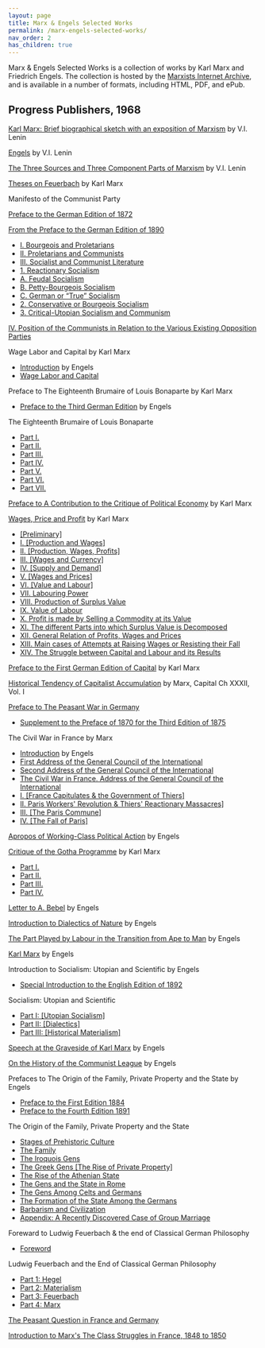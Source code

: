 ```yaml
---
layout: page
title: Marx & Engels Selected Works
permalink: /marx-engels-selected-works/
nav_order: 2
has_children: true
---
```


Marx & Engels Selected Works is a collection of works by Karl Marx and Friedrich Engels. The collection is hosted by the [Marxists Internet Archive](https://www.marxists.org/), and is available in a number of formats, including HTML, PDF, and ePub.
## Progress Publishers, 1968

[Karl Marx: Brief biographical sketch with an exposition of Marxism](/../_pages/lenin/works/1914/granat/) by V.I. Lenin

[Engels](/../_pages/lenin/works/1895/misc/engels-bio.html) by V.I. Lenin

[The Three Sources and Three Component Parts of Marxism](/../_pages/lenin/works/1913/mar/x01.htm) by V.I. Lenin

[Theses on Feuerbach](/../_pages/marx/works/1845/theses/feuerbach.htm) by Karl Marx

Manifesto of the Communist Party

[Preface to the German Edition of 1872](/../_pages/marx/works/1848/communist-manifesto/preface.htm#preface-1872)

[From the Preface to the German Edition of 1890](/../_pages/marx/works/1848/communist-manifesto/preface.htm#preface-1890)

- [I. Bourgeois and Proletarians](/../_pages/marx/works/1848/communist-manifesto/ch01.htm)
- [II. Proletarians and Communists](/../_pages/marx/works/1848/communist-manifesto/ch02.htm)
- [III. Socialist and Communist Literature](/../_pages/marx/works/1848/communist-manifesto/ch03.htm)
- [1\. Reactionary Socialism](/../_pages/marx/works/1848/communist-manifesto/ch03.htm#a)
- [A. Feudal Socialism](/../_pages/marx/works/1848/communist-manifesto/ch03.htm#136)
- [B. Petty-Bourgeois Socialism](/../_pages/marx/works/1848/communist-manifesto/ch03.htm#147)
- [C. German or “True” Socialism](/../_pages/marx/works/1848/communist-manifesto/ch03.htm#154)
- [2\. Conservative or Bourgeois Socialism](/../_pages/marx/works/1848/communist-manifesto/ch03.htm#b)
- [3\. Critical-Utopian Socialism and Communism](/../_pages/marx/works/1848/communist-manifesto/ch03.htm#c)

[IV. Position of the Communists in Relation to the Various Existing Opposition Parties](/../_pages/marx/works/1848/communist-manifesto/ch04.htm)

Wage Labor and Capital by Karl Marx

- [Introduction](/../_pages/marx/works/1847/wage-labour/intro.htm) by Engels
- [Wage Labor and Capital](/../_pages/marx/works/1847/wage-labour/index.htm)

Preface to The Eighteenth Brumaire of Louis Bonaparte by Karl Marx
- [Preface to the Third German Edition](/../_pages/marx/works/1885/prefaces/18th-brumaire.htm) by Engels

The Eighteenth Brumaire of Louis Bonaparte
- [Part I.](/../_pages/marx/works/1852/18th-brumaire/ch01.htm)
- [Part II.](/../_pages/marx/works/1852/18th-brumaire/ch02.htm)
- [Part III.](/../_pages/marx/works/1852/18th-brumaire/ch03.htm)
- [Part IV.](/../_pages/marx/works/1852/18th-brumaire/ch04.htm)
- [Part V.](/../_pages/marx/works/1852/18th-brumaire/ch05.htm)
- [Part VI.](/../_pages/marx/works/1852/18th-brumaire/ch06.htm)
- [Part VII.](/../_pages/marx/works/1852/18th-brumaire/ch07.htm)

[Preface to A Contribution to the Critique of Political Economy](/../_pages/marx/works/1859/critique-pol-economy/preface.htm) by Karl Marx

[Wages, Price and Profit](/../_pages/marx/works/1865/value-price-profit/index.htm) by Karl Marx
- [\[Preliminary\]](/../_pages/marx/works/1865/value-price-profit/ch01.htm#c0)
- [I. \[Production and Wages\]](/../_pages/marx/works/1865/value-price-profit/ch01.htm#c1)
- [II. \[Production, Wages, Profits\]](/../_pages/marx/works/1865/value-price-profit/ch01.htm#c2)
- [III. \[Wages and Currency\]](/../_pages/marx/works/1865/value-price-profit/ch01.htm#c3)
- [IV. \[Supply and Demand\]](/../_pages/marx/works/1865/value-price-profit/ch01.htm#c4)
- [V. \[Wages and Prices\]](/../_pages/marx/works/1865/value-price-profit/ch01.htm#c5)
- [VI. \[Value and Labour\]](/../_pages/marx/works/1865/value-price-profit/ch02.htm#c6)
- [VII. Labouring Power](/../_pages/marx/works/1865/value-price-profit/ch02.htm#c7)
- [VIII. Production of Surplus Value](/../_pages/marx/works/1865/value-price-profit/ch02.htm#c8)
- [IX. Value of Labour](/../_pages/marx/works/1865/value-price-profit/ch02.htm#c9)
- [X. Profit is made by Selling a Commodity at its Value](/../_pages/marx/works/1865/value-price-profit/ch02.htm#c10)
- [XI. The different Parts into which Surplus Value is Decomposed](/../_pages/marx/works/1865/value-price-profit/ch02.htm#c11)
- [XII. General Relation of Profits, Wages and Prices](/../_pages/marx/works/1865/value-price-profit/ch03.htm#c12)
- [XIII. Main cases of Attempts at Raising Wages or Resisting their Fall](/../_pages/marx/works/1865/value-price-profit/ch03.htm#c13)
- [XIV. The Struggle between Capital and Labour and its Results](/../_pages/marx/works/1865/value-price-profit/ch03.htm#c14)

[Preface to the First German Edition of Capital](/../_pages/marx/works/1867-c1/p1.htm) by Karl Marx

[Historical Tendency of Capitalist Accumulation](/../_pages/marx/works/1867-c1/ch32.htm) by Marx, Capital Ch XXXII, Vol. I

[Preface to The Peasant War in Germany](/../_pages/marx/works/1850/peasant-war-germany/ch0a.htm)
- [Supplement to the Preface of 1870 for the Third Edition of 1875](/../_pages/marx/works/1850/peasant-war-germany/ch0b.htm)

The Civil War in France by Marx

- [Introduction](/../_pages/marx/works/1871/civil-war-france/postscript.htm) by Engels
- [First Address of the General Council of the International](/../_pages/marx/works/1871/civil-war-france/ch01.htm)
- [Second Address of the General Council of the International](/../_pages/marx/works/1871/civil-war-france/ch02.htm)
- [The Civil War in France. Address of the General Council of the International](/../_pages/marx/works/1871/civil-war-france/index.htm)
- [I. \[France Capitulates & the Government of Thiers\]](/../_pages/marx/works/1871/civil-war-france/ch03.htm)
- [II. Paris Workers' Revolution & Thiers' Reactionary Massacres\]](/../_pages/marx/works/1871/civil-war-france/ch04.htm)
- [III. \[The Paris Commune\]](/../_pages/marx/works/1871/civil-war-france/ch05.htm)
- [IV. \[The Fall of Paris\]](/../_pages/marx/works/1871/civil-war-france/ch06.htm)

[Apropos of Working-Class Political Action](/../_pages/marx/works/1871/09/21.htm) by Engels

[Critique of the Gotha Programme](/../_pages/marx/works/1875/gotha/index.htm) by Karl Marx

- [Part I.](/../_pages/marx/works/1875/gotha/ch01.htm)
- [Part II.](/../_pages/marx/works/1875/gotha/ch02.htm)
- [Part III.](/../_pages/marx/works/1875/gotha/ch03.htm)
- [Part IV.](/../_pages/marx/works/1875/gotha/ch04.htm)

[Letter to A. Bebel](/../_pages/marx/works/1875/letters/75_03_18.htm) by Engels

[Introduction to Dialectics of Nature](/../_pages/marx/works/1883/don/ch01.htm) by Engels

[The Part Played by Labour in the Transition from Ape to Man](/../_pages/marx/works/1876/part-played-labour/index.htm) by Engels

[Karl Marx](/../_pages/marx/works/1877/06/karl-marx.htm) by Engels

Introduction to Socialism: Utopian and Scientific by Engels
- [Special Introduction to the English Edition of 1892](/../_pages/marx/works/1880/soc-utop/int-hist.htm)

Socialism: Utopian and Scientific
- [Part I: \[Utopian Socialism\]](/../_pages/marx/works/1880/soc-utop/ch01.htm)
- [Part II: \[Dialectics\]](/../_pages/marx/works/1880/soc-utop/ch02.htm)
- [Part III: \[Historical Materialism\]](/../_pages/marx/works/1880/soc-utop/ch03.htm)

[Speech at the Graveside of Karl Marx](/../_pages/marx/works/1883/death/burial.htm) by Engels

[On the History of the Communist League](/../_pages/marx/works/1847/communist-league/1885hist.htm) by Engels

Prefaces to The Origin of the Family, Private Property and the State by Engels
- [Preface to the First Edition 1884](/../_pages/marx/works/1884/origin-family/preface.htm)
- [Preface to the Fourth Edition 1891](/../_pages/marx/works/1884/origin-family/preface2.htm)

The Origin of the Family, Private Property and the State
- [Stages of Prehistoric Culture](/../_pages/marx/works/1884/origin-family/ch01.htm)
- [The Family](/../_pages/marx/works/1884/origin-family/ch02.htm)
- [The Iroquois Gens](/../_pages/marx/works/1884/origin-family/ch03.htm)
- [The Greek Gens \[The Rise of Private Property\]](/../_pages/marx/works/1884/origin-family/ch04.htm)
- [The Rise of the Athenian State](/../_pages/marx/works/1884/origin-family/ch05.htm)
- [The Gens and the State in Rome](/../_pages/marx/works/1884/origin-family/ch06.htm)
- [The Gens Among Celts and Germans](/../_pages/marx/works/1884/origin-family/ch07.htm)
- [The Formation of the State Among the Germans](/../_pages/marx/works/1884/origin-family/ch08.htm)
- [Barbarism and Civilization](/../_pages/marx/works/1884/origin-family/ch09.htm)
- [Appendix: A Recently Discovered Case of Group Marriage](/../_pages/marx/works/1884/origin-family/appen.htm)

Foreward to Ludwig Feuerbach & the end of Classical German Philosophy
- [Foreword](/../_pages/marx/works/1886/ludwig-feuerbach/foreword.htm)

Ludwig Feuerbach and the End of Classical German Philosophy
- [Part 1: Hegel](/../_pages/marx/works/1886/ludwig-feuerbach/ch01.htm)
- [Part 2: Materialism](/../_pages/marx/works/1886/ludwig-feuerbach/ch02.htm)
- [Part 3: Feuerbach](/../_pages/marx/works/1886/ludwig-feuerbach/ch03.htm)
- [Part 4: Marx](/../_pages/marx/works/1886/ludwig-feuerbach/ch04.htm)

[The Peasant Question in France and Germany](/../_pages/marx/works/1894/peasant-question/index.htm)

[Introduction to Marx's The Class Struggles in France, 1848 to 1850](/../_pages/marx/works/1895/03/06.htm)
